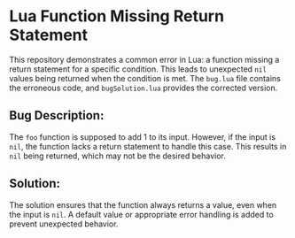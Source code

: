# Lua Function Missing Return Statement

This repository demonstrates a common error in Lua: a function missing a return statement for a specific condition.  This leads to unexpected `nil` values being returned when the condition is met. The `bug.lua` file contains the erroneous code, and `bugSolution.lua` provides the corrected version.

## Bug Description:

The `foo` function is supposed to add 1 to its input. However, if the input is `nil`, the function lacks a return statement to handle this case.  This results in `nil` being returned, which may not be the desired behavior.

## Solution:

The solution ensures that the function always returns a value, even when the input is `nil`.  A default value or appropriate error handling is added to prevent unexpected behavior.